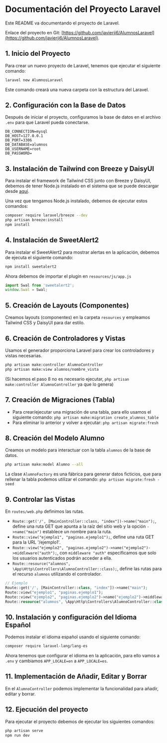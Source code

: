 # Documentación del Proyecto Laravel

Este README va documentando el proyecto de Laravel.

Enlace del proyecto en Git: [https://github.com/javierji6/AlumnosLaravel](https://github.com/javierji6/AlumnosLaravel).

## 1. Inicio del Proyecto

Para crear un nuevo proyecto de Laravel, tenemos que ejecutar el siguiente comando:

```bash
laravel new AlumnosLaravel
```

Este comando creará una nueva carpeta con la estructura del Laravel.

## 2. Configuración con la Base de Datos

Después de iniciar el proyecto, configuramos la base de datos en el archivo `.env` para que Laravel pueda conectarse.

```dotenv
DB_CONNECTION=mysql
DB_HOST=127.0.0.1
DB_PORT=3306
DB_DATABASE=alumnos
DB_USERNAME=root
DB_PASSWORD=
```
## 3. Instalación de Tailwind con Breeze y DaisyUI

Para instalar el framework de Tailwind CSS junto con Breeze y DaisyUI, debemos de tener Node.js instalado en el sistema que se puede descargar desde [aquí](https://nodejs.org/en/).

Una vez que tengamos Node.js instalado, debemos de ejecutar estos comandos:

```bash
composer require laravel/breeze --dev
php artisan breeze:install
npm install
```

## 4. Instalación de SweetAlert2

Para instalar el SweetAlert2 para mostrar alertas en la aplicación, debemos de ejecuta el siguiente comando:

```bash
npm install sweetalert2
```

Ahora debemos de importar el plugin en `resources/js/app.js`

```javascript
import Swal from 'sweetalert2';
window.Swal = Swal;
```

## 5. Creación de Layouts (Componentes)

Creamos layouts (componentes) en la carpeta `resources` y empleamos Tailwind CSS y DaisyUI para dar estilo.

## 6. Creación de Controladores y Vistas

Usamos el generador proporciona Laravel para crear los controladores y vistas necesarias.

```bash
php artisan make:controller AlumnoController
php artisan make:view alumnos/nombre_vista
```

(Si hacemos el paso 8 no es necesario ejecutar, `php artisan make:controller AlumnoController` ya que lo genera)

## 7. Creación de Migraciones (Tabla)

- Para crear/ejecutar una migración de una tabla, para ello usamos el siguiente comando: `php artisan make:migration create_alumnos_table`
- Para eliminar lo anterior y volver a ejecutar: `php artisan migrate:fresh`

## 8. Creación del Modelo Alumno

Creamos un modelo para interactuar con la tabla `alumnos` de la base de datos.

```bash
php artisan make:model Alumno --all
```

La clase `AlumnoFactory`  es una fábrica para generar datos ficticios, que para rellenar la tabla podemos utilizar el comando: `php artisan migrate:fresh -seed`

## 9. Controlar las Vistas

En `routes/web.php` definimos las rutas.

- `Route::get('/', [MainController::class, "index"])->name("main");`, define una ruta GET que apunta a la raíz del sitio web y la opción `->name("main")` establece un nombre para la ruta.
- `Route::view("ejemplo1", "paginas.ejemplo1");`, define una ruta GET para la URL '/ejemplo1'.
- `Route::view("ejemplo2", "paginas.ejemplo2")->name("ejemplo2")->middleware("auth");`, con `middleware "auth"` especificamos que solo los usuarios autenticados podrán acceder a ella.
- `Route::resource("alumnos", \App\Http\Controllers\AlumnoController::class);`, define las rutas para el recurso `alumnos` utilizando el controlador.

```php
// Ejemplo
Route::get('/', [MainController::class, "index"])->name("main");
Route::view("ejemplo1", "paginas.ejemplo1");
Route::view("ejemplo2", "paginas.ejemplo2")->name("ejemplo2")->middleware("auth");
Route::resource("alumnos", \App\Http\Controllers\AlumnoController::class);
```
## 10. Instalación y configuración del Idioma Español

Podemos instalar el idioma español usando el siguiente comando:

```bash
composer require laravel-lang/lang-es
```

Ahora tenemos que configurar el idioma en la aplicación, para ello vamos a `.env` y cambiamos `APP_LOCALE=en` a `APP_LOCALE=es`.

## 11. Implementación de Añadir, Editar y Borrar

En el `AlumnoController` podemos implementar la funcionalidad para añadir, editar y borrar.

## 12. Ejecución del proyecto

Para ejecutar el proyecto debemos de ejecutar los siguientes comandos:

```bash
php artisan serve
npm run dev
```
